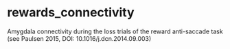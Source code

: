 # rewards_connectivity
Amygdala connectivity during the loss trials of the reward anti-saccade task (see Paulsen 2015, DOI: 10.1016/j.dcn.2014.09.003)
